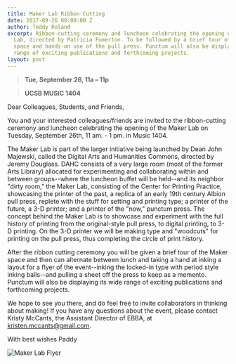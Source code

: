 ```yaml
---
title: Maker Lab Ribbon Cutting
date: 2017-09-26 00:00:00 Z
author: Teddy Roland
excerpt: Ribbon-cutting ceremony and luncheon celebrating the opening of the Maker
  Lab, directed by Patricia Fumerton. To be followed by a brief tour of the Maker
  space and hands-on use of the pull press. Punctum will also be displaying its wide
  range of exciting publications and forthcoming projects.
layout: post
---
```


> **Tue, September 26, 11a – 11p**

> **UCSB MUSIC 1404**

Dear Colleagues, Students, and Friends,

You and your interested colleagues/friends are invited to the ribbon-cutting ceremony and luncheon celebrating the opening of the Maker Lab on Tuesday, September 26th, 11 am. - 1 pm. in Music 1404.

The Maker Lab is part of the larger initiative being launched by Dean John Majewski, called the Digital Arts and Humanities Commons, directed by Jeremy Douglass. DAHC consists of a very large room (most of the former Arts Library) allocated for experimenting and collaborating within and between groups--where the luncheon buffet will be held--and its neighbor "dirty room," the Maker Lab, consisting of the Center for Printing Practice, showcasing the printer of the past, a replica of an early 19th century Albion pull press, replete with the stuff for setting and printing type; a printer of the future, a 3-D printer; and a printer of the "now," punctum press. The concept behind the Maker Lab is to showcase and experiment with the full history of printing from the original-style pull press, to digital printing, to 3-D printing. On the 3-D printer we will be making type and "woodcuts" for printing on the pull press, thus completing the circle of print history.

After the ribbon cutting ceremony you will be given a brief tour of the Maker space and then can alternate between lunch and taking a hand at inking a layout for a flyer of the event--inking the locked-in type with period style inking balls--and pulling a sheet off the press to keep as a memento. Punctum will also be displaying its wide range of exciting publications and forthcoming projects.

We hope to see you there, and do feel free to invite collaborators in thinking about making! If you have any questions about the event, please contact Kristy McCants, the Assistant Director of EBBA, at <kristen.mccants@gmail.com>.

With best wishes
Paddy

![Maker Lab Flyer](Maker-Lab-Flyer.jpg)